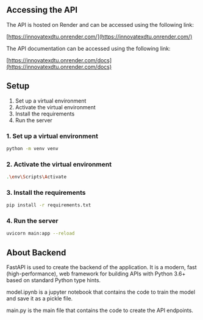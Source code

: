 ## Accessing the API

The API is hosted on Render and can be accessed using the following link:

[https://innovatexdtu.onrender.com/](https://innovatexdtu.onrender.com/)

The API documentation can be accessed using the following link:

[https://innovatexdtu.onrender.com/docs](https://innovatexdtu.onrender.com/docs)

## Setup

1. Set up a virtual environment
2. Activate the virtual environment
3. Install the requirements
4. Run the server

### 1. Set up a virtual environment

```bash
python -m venv venv
```

### 2. Activate the virtual environment

```bash
.\env\Scripts\Activate
```

### 3. Install the requirements

```bash
pip install -r requirements.txt
```

### 4. Run the server

```bash
uvicorn main:app --reload
```

## About Backend

FastAPI is used to create the backend of the application. It is a modern, fast (high-performance), web framework for building APIs with Python 3.6+ based on standard Python type hints.

model.ipynb is a jupyter notebook that contains the code to train the model and save it as a pickle file.

main.py is the main file that contains the code to create the API endpoints.